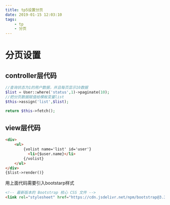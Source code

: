 ```yaml
---
title: tp5设置分页
date: 2019-01-15 12:03:10
tags:
    - tp
    - 分页
---
```


分页设置
==
## controller层代码

```php
//查询状态为1的用户数据，并且每页显示10数据
$list = User::where('status',1)->paginate(10);
//把分页数据赋值给模板变量list
$this->assign('list',$list);

return $this->fetch();

```
## view层代码

```html
<div>
    <ul>
        {volist name='list' id='user'}
          <li>{$user.name}</li>
        {/volist}
    </ul>
</div>
{$list->render()}
```

用上面代码需要引入bootstarp样式
```html
<!-- 最新版本的 Bootstrap 核心 CSS 文件 -->
<link rel="stylesheet" href="https://cdn.jsdelivr.net/npm/bootstrap@3.3.7/dist/css/bootstrap.min.css" integrity="sha384-BVYiiSIFeK1dGmJRAkycuHAHRg32OmUcww7on3RYdg4Va+PmSTsz/K68vbdEjh4u" crossorigin="anonymous">
```


